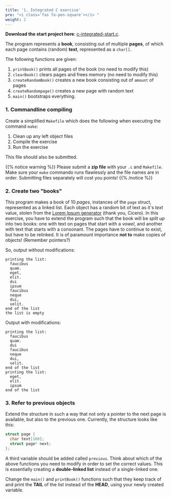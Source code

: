 ```yaml
---
title: '1. Integrated C exercise'
pre: "<i class='fas fa-pen-square'></i> "
weight: 2
---
```


**Download the start project here**: [c-integrated-start.c](/exercises/c-integrated-start.c).

The program represents a **book**, consisting out of multiple **pages**, of which each page contains (random) **text**, represented as a `char[]`.

The following functions are given:

1. `printBook()` prints all pages of the book (no need to modify this)
2. `clearBook()` clears pages and frees memory (no need to modify this)
3. `createRandomBook()` creates a new book consisting out of `amount` of pages
4. `createRandompage()` creates a new page with random text
5. `main()` bootstraps everything. 

### 1. Commandline compiling

Create a simplified `Makefile` which does the following when executing the command `make`:

1. Clean up any left object files
2. Compile the exercise
3. Run the exercise

This file should also be submitted. 

{{% notice warning %}}
Please submit a **zip file** with your `.c` and `Makefile`. Make sure your `make` commando runs flawlessly and the file names are in order. Submitting files separately will cost you points!
{{% /notice %}}

### 2. Create two "books"

This program makes a book of 10 _pages_, instances of the `page` struct, represented as a linked list. Each object has a random bit of text as it's _text_ value, stolen from the [Lorem Ipsum generator](https://lipsum.com/) (thank you, Cicero). In this exercise, you have to extend the program such that the book will be _split up_ into two books: one with text on pages that start with a _vowel_, and another with text that starts with a consonant. The pages have to continue to exist, but have to be relinked. It is of paramount importance **not to** make copies of objects! (Remember pointers?)

So, output without modifications:

```text
printing the list:
  faucibus
  quam.
  eget,
  elit.
  dui
  ipsum
  faucibus
  neque
  dui,
  velit.
end of the list
the list is empty
```

Output with modifications:

```text
printing the list:
  faucibus
  quam.
  dui
  faucibus
  neque
  dui,
  velit.
end of the list
printing the list:
  eget,
  elit.
  ipsum
end of the list
```

### 3. Refer to previous objects

Extend the structure in such a way that not only a pointer to the next page is available, but also to the previous one. Currently, the structure looks like this:

```C
struct page {
  char text[100];
  struct page* next;
};
```

A third variable should be added called `previous`. Think about which of the above functions you need to modify in order to set the correct values. This is essentially creating a **double-linked list** instead of a single-linked one. 

Change the `main()` and `printBook()` functions such that they keep track of and print the **TAIL** of the list instead of the **HEAD**, using your newly created variable. 
